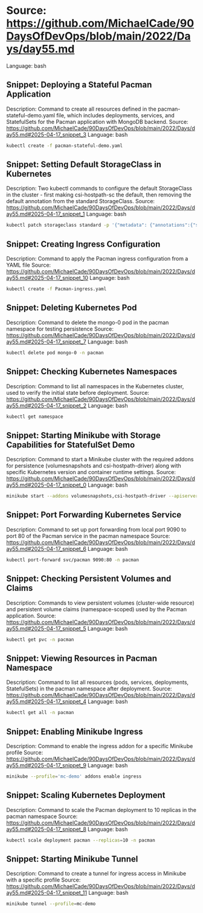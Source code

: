 # Source: https://github.com/MichaelCade/90DaysOfDevOps/blob/main/2022/Days/day55.md
Language: bash

## Snippet: Deploying a Stateful Pacman Application
Description: Command to create all resources defined in the pacman-stateful-demo.yaml file, which includes deployments, services, and StatefulSets for the Pacman application with MongoDB backend.
Source: https://github.com/MichaelCade/90DaysOfDevOps/blob/main/2022/Days/day55.md#2025-04-17_snippet_3
Language: bash

```bash
kubectl create -f pacman-stateful-demo.yaml
```

## Snippet: Setting Default StorageClass in Kubernetes
Description: Two kubectl commands to configure the default StorageClass in the cluster - first making csi-hostpath-sc the default, then removing the default annotation from the standard StorageClass.
Source: https://github.com/MichaelCade/90DaysOfDevOps/blob/main/2022/Days/day55.md#2025-04-17_snippet_1
Language: bash

```bash
kubectl patch storageclass standard -p '{"metadata": {"annotations":{"storageclass.kubernetes.io/is-default-class":"false"}}}'
```

## Snippet: Creating Ingress Configuration
Description: Command to apply the Pacman ingress configuration from a YAML file
Source: https://github.com/MichaelCade/90DaysOfDevOps/blob/main/2022/Days/day55.md#2025-04-17_snippet_10
Language: bash

```bash
kubectl create -f Pacman-ingress.yaml
```

## Snippet: Deleting Kubernetes Pod
Description: Command to delete the mongo-0 pod in the pacman namespace for testing persistence
Source: https://github.com/MichaelCade/90DaysOfDevOps/blob/main/2022/Days/day55.md#2025-04-17_snippet_7
Language: bash

```bash
kubectl delete pod mongo-0 -n pacman
```

## Snippet: Checking Kubernetes Namespaces
Description: Command to list all namespaces in the Kubernetes cluster, used to verify the initial state before deployment.
Source: https://github.com/MichaelCade/90DaysOfDevOps/blob/main/2022/Days/day55.md#2025-04-17_snippet_2
Language: bash

```bash
kubectl get namespace
```

## Snippet: Starting Minikube with Storage Capabilities for StatefulSet Demo
Description: Command to start a Minikube cluster with the required addons for persistence (volumesnapshots and csi-hostpath-driver) along with specific Kubernetes version and container runtime settings.
Source: https://github.com/MichaelCade/90DaysOfDevOps/blob/main/2022/Days/day55.md#2025-04-17_snippet_0
Language: bash

```bash
minikube start --addons volumesnapshots,csi-hostpath-driver --apiserver-port=6443 --container-runtime=containerd -p mc-demo --kubernetes-version=1.21.2
```

## Snippet: Port Forwarding Kubernetes Service
Description: Command to set up port forwarding from local port 9090 to port 80 of the Pacman service in the pacman namespace
Source: https://github.com/MichaelCade/90DaysOfDevOps/blob/main/2022/Days/day55.md#2025-04-17_snippet_6
Language: bash

```bash
kubectl port-forward svc/pacman 9090:80 -n pacman
```

## Snippet: Checking Persistent Volumes and Claims
Description: Commands to view persistent volumes (cluster-wide resource) and persistent volume claims (namespace-scoped) used by the Pacman application.
Source: https://github.com/MichaelCade/90DaysOfDevOps/blob/main/2022/Days/day55.md#2025-04-17_snippet_5
Language: bash

```bash
kubectl get pvc -n pacman
```

## Snippet: Viewing Resources in Pacman Namespace
Description: Command to list all resources (pods, services, deployments, StatefulSets) in the pacman namespace after deployment.
Source: https://github.com/MichaelCade/90DaysOfDevOps/blob/main/2022/Days/day55.md#2025-04-17_snippet_4
Language: bash

```bash
kubectl get all -n pacman
```

## Snippet: Enabling Minikube Ingress
Description: Command to enable the ingress addon for a specific Minikube profile
Source: https://github.com/MichaelCade/90DaysOfDevOps/blob/main/2022/Days/day55.md#2025-04-17_snippet_9
Language: bash

```bash
minikube --profile='mc-demo' addons enable ingress
```

## Snippet: Scaling Kubernetes Deployment
Description: Command to scale the Pacman deployment to 10 replicas in the pacman namespace
Source: https://github.com/MichaelCade/90DaysOfDevOps/blob/main/2022/Days/day55.md#2025-04-17_snippet_8
Language: bash

```bash
kubectl scale deployment pacman --replicas=10 -n pacman
```

## Snippet: Starting Minikube Tunnel
Description: Command to create a tunnel for ingress access in Minikube with a specific profile
Source: https://github.com/MichaelCade/90DaysOfDevOps/blob/main/2022/Days/day55.md#2025-04-17_snippet_11
Language: bash

```bash
minikube tunnel --profile=mc-demo
```